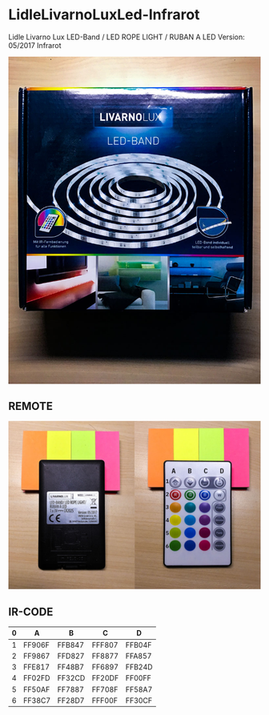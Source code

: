 # LidleLivarnoLuxLed-Infrarot
Lidle Livarno Lux LED-Band / LED ROPE LIGHT / RUBAN A LED Version: 05/2017 Infrarot

![Box](box.jpg)

## REMOTE

![Layout](Fernbedienung_Layout_01.jpg)


## IR-CODE

| 0 | A | B | C | D |
|---------|---------|---------|---------|---------|
|1| FF906F | FFB847 | FFF807 | FFB04F |
|2| FF9867 | FFD827 | FF8877 | FFA857 |
|3| FFE817 | FF48B7 | FF6897 | FFB24D |
|4| FF02FD | FF32CD | FF20DF | FF00FF |
|5| FF50AF | FF7887 | FF708F | FF58A7 |
|6| FF38C7 | FF28D7 | FFF00F | FF30CF |
